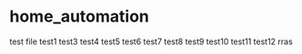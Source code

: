# home_automation
test file
test1
test3
test4
test5
test6
test7
test8
test9
test10
test11
test12
rras
